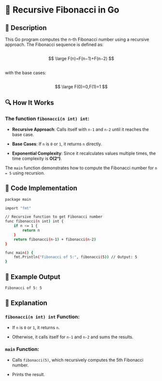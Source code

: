 # 📌 Recursive Fibonacci in Go
## 🚀 Description
This Go program computes the n-th Fibonacci number using a recursive approach. The Fibonacci sequence is defined as:
##
$$
\large F(n)=F(n−1)+F(n−2)
$$
##
with the base cases:
##
$$
\large F(0)=0,F(1)=1
$$
##
## 🔍 How It Works
### The function `fibonacci(n int) int`:

- **Recursive Approach**: Calls itself with `n-1` and `n-2` until it reaches the base case.

- **Base Cases**: If `n` is `0` or `1`, it returns `n` directly.

- **Exponential Complexity**: Since it recalculates values multiple times, the time complexity is **O(2ⁿ)**.

The `main` function demonstrates how to compute the Fibonacci number for `n = 5` using recursion.

## 📜 Code Implementation
```sh
package main

import "fmt"

// Recursive function to get Fibonacci number
func fibonacci(n int) int {
    if n <= 1 {
        return n
    }
    return fibonacci(n-1) + fibonacci(n-2)
}

func main() {
    fmt.Println("Fibonacci of 5:", fibonacci(5)) // Output: 5
}
```

## 🎯 Example Output
```sh
Fibonacci of 5: 5
```
## 📂 Explanation
### `fibonacci(n int) int` Function:
- If `n` is `0` or `1`, it returns `n`.

- Otherwise, it calls itself for `n-1` and `n-2` and sums the results.

### `main` Function:
- Calls `fibonacci(5)`, which recursively computes the 5th Fibonacci number.

- Prints the result.
